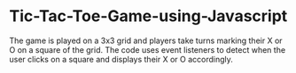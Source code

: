 # Tic-Tac-Toe-Game-using-Javascript
The game is played on a 3x3 grid and players take turns marking their X or O on a square of the grid. The code uses event listeners to detect when the user clicks on a square and displays their X or O accordingly.
